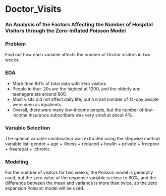 # Doctor_Visits

### An Analysis of the Factors Affecting the Number of Hospital Visitors through the Zero-Inflated Poisson Model

### Problem
Find out how each variable affects the number of Doctor visitors in two weeks.

### EDA
- More than 80% of total data with zero visitors
- People in their 20s are the highest at 1200, and the elderly and teenagers are around 800.
- Most visits did not affect daily life, but a small number of 14-day people were seen as inpatients.
- Overall, there were many low-income people, but the number of low-income insurance subscribers was very small at about 4%.

### Variable Selection
The optimal variable combination was extracted using the stepwise method.
variable list: gender + age + illness + reduced + health + private + freepoor + freerepat + lchronic

### Modeling 
For the number of visitors for two weeks, the Poisson model is generally used, but the zero value of the response variable is close to 80%, and the difference between the mean and variance is more than twice, so the zero expansion Poisson model will be used.
